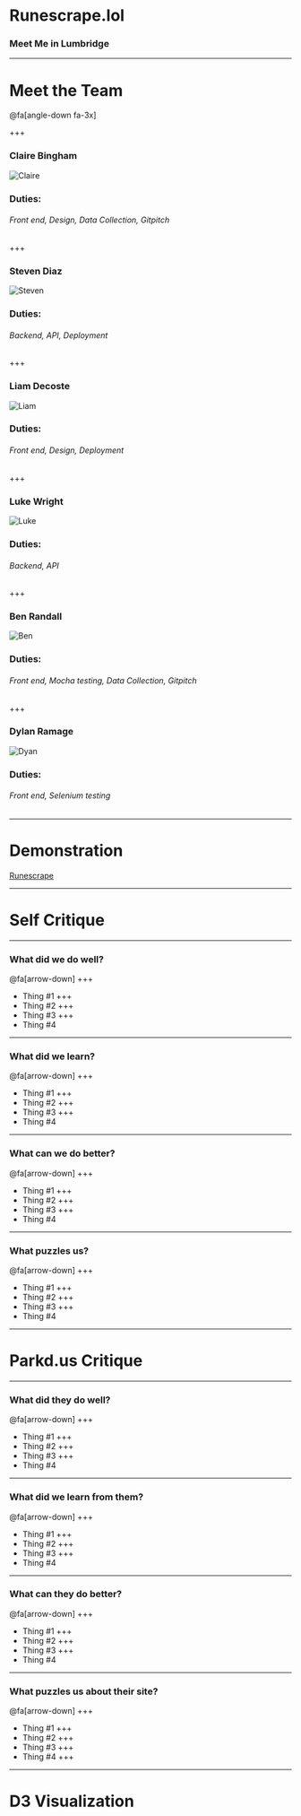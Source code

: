 # Runescrape.lol
### Meet Me in Lumbridge

---

# Meet the Team
@fa[angle-down fa-3x]

+++

### Claire Bingham
![Claire](backend/app/static/img/claire.png)

### Duties:
###### Front end, Design, Data Collection, Gitpitch

+++

### Steven Diaz
![Steven](backend/app/static/img/steven.jpg)

### Duties:
###### Backend, API, Deployment

+++

### Liam Decoste
![Liam](backend/app/static/img/liam.jpg)

### Duties:
###### Front end, Design, Deployment

+++

### Luke Wright
![Luke](backend/app/static/img/luke.jpg)

### Duties:
###### Backend, API

+++

### Ben Randall
![Ben](backend/app/static/img/ben.png)

### Duties:
###### Front end, Mocha testing, Data Collection, Gitpitch

+++

### Dylan Ramage
![Dyan](backend/app/static/img/dylan.jpg)

### Duties: 
###### Front end, Selenium testing

---

# Demonstration
[Runescrape](http://www.runescrape.lol/)

---

# Self Critique

---

### What did we do well?
@fa[arrow-down]
+++
* Thing #1
+++
* Thing #2
+++
* Thing #3
+++
* Thing #4

---

### What did we learn?
@fa[arrow-down]
+++
* Thing #1
+++
* Thing #2
+++
* Thing #3
+++
* Thing #4

---

### What can we do better?
@fa[arrow-down]
+++
* Thing #1
+++
* Thing #2
+++
* Thing #3
+++
* Thing #4

---

### What puzzles us?
@fa[arrow-down]
+++
* Thing #1
+++
* Thing #2
+++
* Thing #3
+++
* Thing #4

---

# Parkd.us Critique

---

### What did they do well?
@fa[arrow-down]
+++

* Thing #1
+++
* Thing #2
+++
* Thing #3
+++
* Thing #4

---

### What did we learn from them?
@fa[arrow-down]
+++
* Thing #1
+++
* Thing #2
+++
* Thing #3
+++
* Thing #4

---

### What can they do better?
@fa[arrow-down]
+++
* Thing #1
+++
* Thing #2
+++
* Thing #3
+++
* Thing #4

---

### What puzzles us about their site?
@fa[arrow-down]
+++
* Thing #1
+++
* Thing #2
+++
* Thing #3
+++
* Thing #4
+++

---

# D3 Visualization


